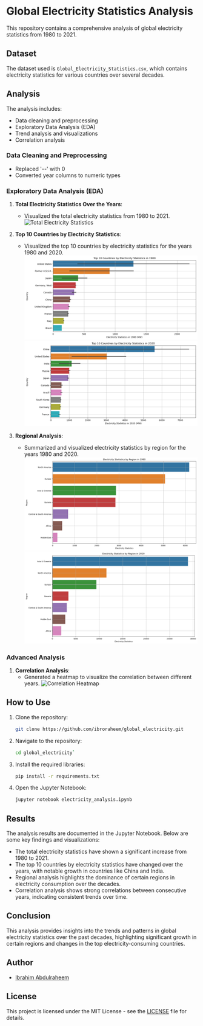 # Global Electricity Statistics Analysis

This repository contains a comprehensive analysis of global electricity statistics from 1980 to 2021.

## Dataset

The dataset used is `Global_Electricity_Statistics.csv`, which contains electricity statistics for various countries over several decades.

## Analysis

The analysis includes:
- Data cleaning and preprocessing
- Exploratory Data Analysis (EDA)
- Trend analysis and visualizations
- Correlation analysis

### Data Cleaning and Preprocessing

- Replaced '--' with 0
- Converted year columns to numeric types

### Exploratory Data Analysis (EDA)

1. **Total Electricity Statistics Over the Years**:
   - Visualized the total electricity statistics from 1980 to 2021.
   ![Total Electricity Statistics](images/total_electricity.png)

2. **Top 10 Countries by Electricity Statistics**:
   - Visualized the top 10 countries by electricity statistics for the years 1980 and 2020.
   ![Top 10 Countries in 1980](images/top10_1980.png)
   ![Top 10 Countries in 2020](images/top10_2020.png)

3. **Regional Analysis**:
   - Summarized and visualized electricity statistics by region for the years 1980 and 2020.
   ![Electricity Statistics by Region in 1980](images/region_1980.png)
   ![Electricity Statistics by Region in 2020](images/region_2020.png)

### Advanced Analysis

1. **Correlation Analysis**:
   - Generated a heatmap to visualize the correlation between different years.
   ![Correlation Heatmap](images/corellation.png)

## How to Use

1. Clone the repository:
    ```bash
    git clone https://github.com/ibroraheem/global_electricity.git
    ```
2. Navigate to the repository:
    ```bash
    cd global_electricity`
    ```
3. Install the required libraries:
    ```bash
    pip install -r requirements.txt
    ```
4. Open the Jupyter Notebook:
    ```bash
    jupyter notebook electricity_analysis.ipynb
    ```

## Results

The analysis results are documented in the Jupyter Notebook. Below are some key findings and visualizations:

- The total electricity statistics have shown a significant increase from 1980 to 2021.
- The top 10 countries by electricity statistics have changed over the years, with notable growth in countries like China and India.
- Regional analysis highlights the dominance of certain regions in electricity consumption over the decades.
- Correlation analysis shows strong correlations between consecutive years, indicating consistent trends over time.

## Conclusion

This analysis provides insights into the trends and patterns in global electricity statistics over the past decades, highlighting significant growth in certain regions and changes in the top electricity-consuming countries.

## Author

- [Ibrahim Abdulraheem](https://github.com/ibroraheem)

## License

This project is licensed under the MIT License - see the [LICENSE](LICENSE) file for details.